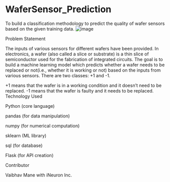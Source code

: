 # WaferSensor_Prediction
To build a classification methodology to predict the quality of wafer sensors based on the given training data.
![image](https://user-images.githubusercontent.com/73787387/211139863-cf50a6e8-d593-41a6-b792-1e3391e17854.png)

Problem Statement

The inputs of various sensors for different wafers have been provided. In electronics, a wafer (also called a slice or substrate) is a thin slice of semiconductor used for the fabrication of integrated circuits. The goal is to build a machine learning model which predicts whether a wafer needs to be replaced or not(i.e., whether it is working or not) based on the inputs from various sensors. There are two classes: +1 and -1.

+1 means that the wafer is in a working condition and it doesn’t need to be replaced.
-1 means that the wafer is faulty and it needs to be replaced.
Technology Used

Python (core language)

pandas (for data manipulation)

numpy (for numerical computation)

sklearn (ML library)

sql (for database)

Flask (for API creation)

Contributor 

Vaibhav Mane with iNeuron Inc.
